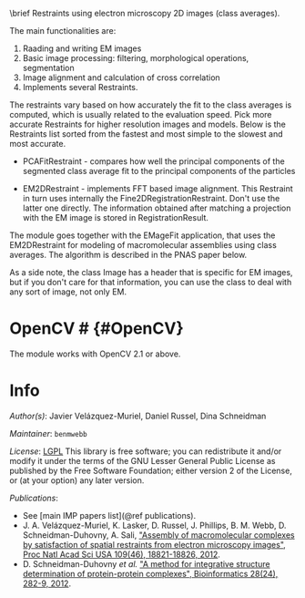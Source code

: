 \brief Restraints using electron microscopy 2D images (class averages).

The main functionalities are:
1. Raading and writing EM images
2. Basic image processing: filtering, morphological operations, segmentation
3. Image alignment and calculation of cross correlation
4. Implements several Restraints.

The restraints vary based on how accurately the fit to the class
averages is computed, which is usually related to the evaluation
speed. Pick more accurate Restraints for higher resolution images and
models. Below is the Restraints list sorted from the fastest and most
simple to the slowest and most accurate.

- PCAFitRestraint - compares how well the principal components of the
  segmented class average fit to the principal components of the
  particles

- EM2DRestraint - implements FFT based image alignment. This Restraint
in turn uses internally the Fine2DRegistrationRestraint. Don't use
the latter one directly. The information obtained after matching a
projection with the EM image is stored in RegistrationResult.

The module goes together with the EMageFit application, that uses the
EM2DRestraint for modeling of macromolecular assemblies using class
averages. The algorithm is described in the PNAS paper below.

As a side note, the class Image has a header that is specific for EM
images, but if you don't care for that information, you can use the
class to deal with any sort of image, not only EM.

# OpenCV # {#OpenCV}
The module works with OpenCV 2.1 or above.

# Info

_Author(s)_: Javier Velázquez-Muriel, Daniel Russel, Dina Schneidman

_Maintainer_: `benmwebb`

_License_: [LGPL](http://www.gnu.org/licenses/old-licenses/lgpl-2.1.html)
This library is free software; you can redistribute it and/or
modify it under the terms of the GNU Lesser General Public
License as published by the Free Software Foundation; either
version 2 of the License, or (at your option) any later version.

_Publications_:
 - See [main IMP papers list](@ref publications).
 - J. A. Velázquez-Muriel, K. Lasker, D. Russel, J. Phillips, B. M. Webb, D. Schneidman-Duhovny, A. Sali, ["Assembly of macromolecular complexes by satisfaction of spatial restraints from electron microscopy images", Proc Natl Acad Sci USA 109(46), 18821-18826, 2012](http://www.ncbi.nlm.nih.gov/pubmed/23112201).
 - D. Schneidman-Duhovny *et al.* ["A method for integrative structure determination of protein-protein complexes", Bioinformatics 28(24), 282-9, 2012](http://www.ncbi.nlm.nih.gov/pubmed/23093611).
